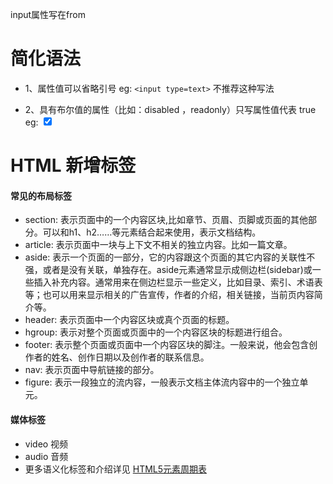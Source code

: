 input属性写在from
# 简化语法
- 1、属性值可以省略引号 eg: `<input type=text>` 不推荐这种写法

- 2、具有布尔值的属性（比如：disabled ，readonly）只写属性值代表 true eg: <input type="checkbox" checked>

# HTML 新增标签
#### 常见的布局标签

- section: 表示页面中的一个内容区块,比如章节、页眉、页脚或页面的其他部分。可以和h1、h2……等元素结合起来使用，表示文档结构。
- article: 表示页面中一块与上下文不相关的独立内容。比如一篇文章。
- aside: 表示一个页面的一部分，它的内容跟这个页面的其它内容的关联性不强，或者是没有关联，单独存在。aside元素通常显示成侧边栏(sidebar)或一些插入补充内容。通常用来在侧边栏显示一些定义，比如目录、索引、术语表等；也可以用来显示相关的广告宣传，作者的介绍，相关链接，当前页内容简介等。
- header: 表示页面中一个内容区块或真个页面的标题。
- hgroup: 表示对整个页面或页面中的一个内容区块的标题进行组合。
- footer: 表示整个页面或页面中一个内容区块的脚注。一般来说，他会包含创作者的姓名、创作日期以及创作者的联系信息。
- nav: 表示页面中导航链接的部分。
- figure: 表示一段独立的流内容，一般表示文档主体流内容中的一个独立单元。
#### 媒体标签

- video 视频
- audio 音频
- 更多语义化标签和介绍详见 [HTML5元素周期表](http://www.html5star.com/manual/html5label-meaning/)